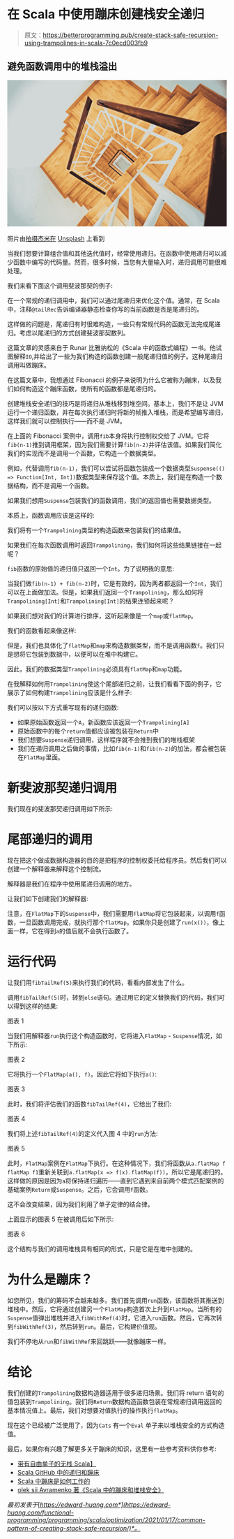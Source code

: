 # 在 Scala 中使用蹦床创建栈安全递归

> 原文：<https://betterprogramming.pub/create-stack-safe-recursion-using-trampolines-in-scala-7c0ecd003fb9>

## 避免函数调用中的堆栈溢出

![](img/857254e4690497e03a563f9949f06a78.png)

照片由[拍摄杰米在](https://unsplash.com/@jsclick?utm_source=medium&utm_medium=referral) [Unsplash](https://unsplash.com?utm_source=medium&utm_medium=referral) 上看到

当我们想要计算组合值和其他迭代值时，经常使用递归。在函数中使用递归可以减少函数中编写的代码量。然而，很多时候，当您有大量输入时，递归调用可能很难处理。

我们来看下面这个调用斐波那契的例子:

在一个常规的递归调用中，我们可以通过尾递归来优化这个值。通常，在 Scala 中，注释`@tailRec`告诉编译器静态检查你写的当前函数是否是尾递归的。

这样做的问题是，尾递归有时很难构造，一些只有常规代码的函数无法完成尾递归。考虑以尾递归的方式创建斐波那契数列。

这篇文章的灵感来自于 Runar 比雅纳松的《Scala 中的函数式编程》一书。他试图解释`IO`,并给出了一些为我们构造的函数创建一般尾递归值的例子。这种尾递归调用叫做蹦床。

在这篇文章中，我想通过 Fibonacci 的例子来说明为什么它被称为蹦床，以及我们如何构造这个蹦床函数，使所有的函数都是尾递归的。

创建堆栈安全递归的技巧是将递归从堆栈移到堆空间。基本上，我们不是让 JVM 运行一个递归函数，并在每次执行递归时将新的帧推入堆栈，而是希望编写递归，这样我们就可以控制执行——而不是 JVM。

在上面的 Fibonacci 案例中，调用`fib`本身将执行控制权交给了 JVM。它将`fib(n-1)`推到调用框架，因为我们需要计算`fib(n-2)`并评估该值。如果我们简化我们的实现而不是调用一个函数，它构造一个数据类型。

例如，代替调用`fib(n-1)`，我们可以尝试将函数包装成一个数据类型`Suspense(() => Function[Int, Int])`数据类型来保存这个值。本质上，我们是在构造一个数据结构，而不是调用一个函数。

如果我们想用`Suspense`包装我们的函数调用，我们的返回值也需要数据类型。

本质上，函数调用应该是这样的:

我们将有一个`Trampolining`类型的构造函数来包装我们的结果值。

如果我们在每次函数调用时返回`Trampolining`，我们如何将这些结果链接在一起呢？

`fib`函数的原始值的递归值只返回一个`Int`。为了说明我的意思:

当我们做`fib(n-1) + fib(n-2)`时，它是有效的，因为两者都返回一个`Int`，我们可以在上面做加法。但是，如果我们返回一个`Trampolining`，那么如何将`Trampolining[Int]`和`Trampolining[Int]`的结果连锁起来呢？

如果我们想对我们的计算进行排序，这听起来像是一个`map`或`flatMap`。

我们的函数看起来像这样:

但是，我们也具体化了`flatMap`和`map`来构造数据类型，而不是调用函数`f`。我们只是想将它包装到数据中，以便可以在堆中构建它。

因此，我们的数据类型`Trampolining`必须具有`flatMap`和`map`功能。

在我解释如何用`Trampolining`使这个尾部递归之前，让我们看看下面的例子，它展示了如何构建`Trampolining`应该是什么样子:

我们可以按以下方式重写现有的递归函数:

*   如果原始函数返回一个`A`，新函数应该返回一个`Trampolining[A]`
*   原始函数中的每个`return`值都应该被包装在`Return`中
*   我们想要`Suspense`递归调用，这样程序就不会推到我们的堆栈框架
*   我们在递归调用之后做的事情，比如`fib(n-1)`和`fib(n-2)`的加法，都会被包装在`FlatMap`里面。

# 新斐波那契递归调用

我们现在的斐波那契递归调用如下所示:

# 尾部递归的调用

现在把这个做成数据构造器的目的是把程序的控制权委托给程序员。然后我们可以创建一个解释器来解释这个控制流。

解释器是我们在程序中使用尾递归调用的地方。

让我们如下创建我们的解释器:

注意，在`FlatMap`下的`Suspense`中，我们需要用`FlatMap`将它包装起来，以调用`f`函数，一旦函数调用完成，就执行那个`flatMap`。如果你只是创建了`run(x())`，像上面一样，它在得到`a`的值后就不会执行函数了。

# 运行代码

让我们用`fibTailRef(5)`来执行我们的代码，看看内部发生了什么。

调用`fibTailRef(5)`时，转到`else`语句。通过用它的定义替换我们的代码，我们可以得到这样的结果:

图表 1

当我们用解释器`run`执行这个构造函数时，它将进入`FlatMap` - `Suspense`情况，如下所示:

图表 2

它将执行一个`FlatMap(a(), f)`。因此它将如下执行`a()`:

图表 3

此时，我们将评估我们的函数`fibTailRef(4)`，它给出了我们:

图表 4

我们将上述`fibTailRef(4)`的定义代入图 4 中的`run`方法:

图表 5

此时，`FlatMap`案例在`FlatMap`下执行。在这种情况下，我们将函数从`a.flatMap f flatMap f1`重新关联到`a.flatMap(x => f(x).flatMap(f))`，所以它是尾递归的。这样做的原因是因为`a`将保持递归遍历——直到它遇到来自前两个模式匹配案例的基础案例`Return`或`Suspense`。之后，它会调用`f`函数。

这不会改变结果，因为我们利用了单子定律的结合律。

上面显示的图表 5 在被调用后如下所示:

图表 6

这个结构与我们的调用堆栈具有相同的形式，只是它是在堆中创建的。

# 为什么是蹦床？

如您所见，我们的筹码不会越来越多。我们首先调用`run`函数，该函数将其推送到堆栈中。然后，它将通过创建另一个`FlatMap`构造首次上升到`FlatMap`。当所有的`Suspense`值弹出堆栈并进入`fibWithRef(4)`时，它进入`run`函数。然后，它再次转到`fibWithRef(3)`，然后转到`run`。最后，它构建价值观。

我们不停地从`run`和`fibWithRef`来回跳跃——就像蹦床一样。

# 结论

我们创建的`Trampolining`数据构造器适用于很多递归场景。我们将 return 语句的值包装到`Trampolining`。我们将`Return`数据构造函数包装在常规递归调用返回的基本情况值上。最后，我们对想要对值执行的操作执行`flatMap`。

现在这个已经被广泛使用了，因为`Cats` 有一个`Eval` 单子来以堆栈安全的方式构造值。

最后，如果你有兴趣了解更多关于蹦床的知识，这里有一些参考资料供你参考:

*   [带有自由单子的无栈 Scala】](http://blog.higher-order.com/assets/trampolines.pdf)
*   [Scala GitHub 中的递归和蹦床](https://gist.github.com/eamelink/4466932a11d8d92a6b76e80364062250)
*   [Scala 中蹦床是如何工作的](https://free.cofree.io/2017/08/24/trampoline/)
*   [olek sii Avramenko 著《Scala 中的蹦床和堆栈安全》](https://medium.com/@olxc/trampolining-and-stack-safety-in-scala-d8e86474ddfa)

*最初发表于*[*https://edward-huang.com*](https://edward-huang.com/functional-programming/programming/scala/optimization/2021/01/17/common-pattern-of-creating-stack-safe-recursion/)*。*